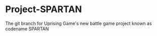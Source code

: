# Project-SPARTAN
The git branch for Uprising Game's new battle game project known as codename SPARTAN
